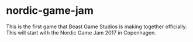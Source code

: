 # nordic-game-jam

This is the first game that Beast Game Studios is making together officially. This will start with the Nordic Game Jam 2017 in Copenhagen. 
